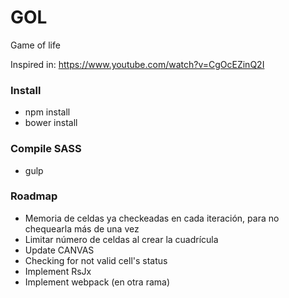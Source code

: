 # GOL

Game of life

Inspired in: https://www.youtube.com/watch?v=CgOcEZinQ2I

### Install

- npm install
- bower install

### Compile SASS

- gulp

### Roadmap

- Memoria de celdas ya checkeadas en cada iteración, para no chequearla más de una vez
- Limitar número de celdas al crear la cuadrícula
- Update CANVAS
- Checking for not valid cell's status
- Implement RsJx
- Implement webpack (en otra rama)